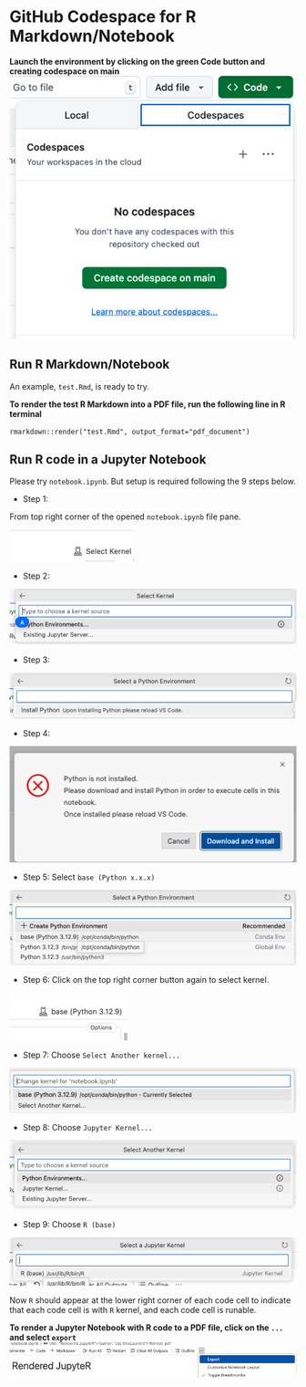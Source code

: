 # GitHub Codespace for R Markdown/Notebook

**Launch the environment by clicking on the green Code button and creating codespace on main**
![Create/Launch Codespaces](images/codespace_create.png)

## Run R Markdown/Notebook

An example, `test.Rmd`, is ready to try.

**To render the test R Markdown into a PDF file, run the following line in R terminal**
```
rmarkdown::render("test.Rmd", output_format="pdf_document")
```

## Run R code in a Jupyter Notebook

Please try `notebook.ipynb`. But setup is required following the 9 steps below.

- Step 1:

From top right corner of the opened `notebook.ipynb` file pane.

![Select Kernel](images/select_kernel_1.png)

- Step 2:

![Select Kernel](images/select_kernel_2.png)

- Step 3:

![Select Kernel](images/select_kernel_3.png)

- Step 4:

![Select Kernel](images/select_kernel_4.png)

- Step 5: Select `base (Python x.x.x)`

![Select Kernel](images/select_kernel_5.png)

- Step 6: Click on the top right corner button again to select kernel.

![Select Kernel](images/select_kernel_6.png)

- Step 7: Choose `Select Another kernel...` 

![Select Kernel](images/select_kernel_7.png)

- Step 8: Choose `Jupyter Kernel...`

![Select Kernel](images/select_kernel_8.png)


- Step 9: Choose `R (base)`

![Select Kernel](images/select_kernel_9.png)

Now `R` should appear at the lower right corner of each code cell to indicate that each code cell is with `R` kernel, and each code cell is runable.

**To render a Jupyter Notebook with R code to a PDF file, click on the `...` and select `export`**
![Render](images/render_pdf.png)
